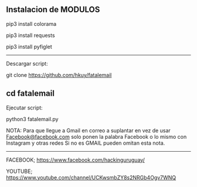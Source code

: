 Instalacion de MODULOS
------------------------
pip3 install colorama

pip3 install requests

pip3 install pyfiglet

----------------------
Descargar script:

git clone https://github.com/hkuy/fatalemail

cd fatalemail
--------------------------

Ejecutar script:

python3 fatalemail.py

NOTA: Para que llegue a Gmail en correo a suplantar en vez de usar
Facebook@facebook.com
solo ponen la palabra Facebook o lo mismo con Instagram y otras redes
Si no es GMAIL pueden omitan esta nota.


------------------------------------------------
FACEBOOK;
https://www.facebook.com/hackinguruguay/

YOUTUBE;
https://www.youtube.com/channel/UCKwsmbZY8s2NRGb4Ogv7WNQ
